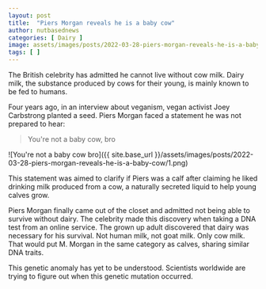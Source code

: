 ```yaml
---
layout: post
title:  "Piers Morgan reveals he is a baby cow"
author: nutbasednews
categories: [ Dairy ]
image: assets/images/posts/2022-03-28-piers-morgan-reveals-he-is-a-baby-cow/0.png
tags: [ ]
---
```


The British celebrity has admitted he cannot live without cow milk. Dairy milk, the substance produced by cows for their young, is mainly known to be fed to humans.

Four years ago, in an interview about veganism, vegan activist Joey Carbstrong planted a seed. Piers Morgan faced a statement he was not prepared to hear:

> You're not a baby cow, bro

![You're not a baby cow bro]({{ site.base_url }}/assets/images/posts/2022-03-28-piers-morgan-reveals-he-is-a-baby-cow/1.png)

This statement was aimed to clarify if Piers was a calf after claiming he liked drinking milk produced from a cow, a naturally secreted liquid to help young calves grow.

Piers Morgan finally came out of the closet and admitted not being able to survive without dairy. The celebrity made this discovery when taking a DNA test from an online service. The grown up adult discovered that dairy was necessary for his survival. Not human milk, not goat milk. Only cow milk. That would put M. Morgan in the same category as calves, sharing similar DNA traits.

This genetic anomaly has yet to be understood. Scientists worldwide are trying to figure out when this genetic mutation occurred.
